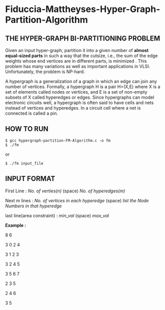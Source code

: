 # Fiduccia-Mattheyses-Hyper-Graph-Partition-Algorithm

THE HYPER-GRAPH BI-PARTITIONING PROBLEM
---------------------------------------
Given an input hyper-graph, partition it into a given number of **almost equal-sized parts** in such a way that the cutsize, i.e., the sum of the edge weights whose end vertices are in different parts, is minimized . This problem has many variations as well as important applications in VLSI. Unfortunately, the problem is NP-hard.

A hypergraph is a generalization of a graph in which an edge can join any number of vertices. Formally, a hypergraph H is a pair H=(X,E) where X is a set of elements called nodes or vertices, and E is a set of non-empty subsets of X called hyperedges or edges. Since hypergraphs can model electronic circuits well, a hypergraph is often said to have cells and nets instead of vertices and hyperedges. In a circuit cell where a net is connected is called a pin.

HOW TO RUN
----------
```
$ gcc hypergraph-partition-FM-Algorithm.c -o fm
$ ./fm
```
or
```
$ ./fm input_file
```

INPUT FORMAT
------------
First Line : *No. of verties(n)* (space) *No. of hyperedges(m)*

Next m lines : *No. of vertices in each hyperedge* (space) *list the Node Numbers in that hyperedge*

last line(area constraint) : *min_val* (space) *max_val*

**Example :** 

8 6

3 0 2 4

3 1 2 3

3 2 4 5

3 5 6 7

2 3 5

2 4 6

3 5
